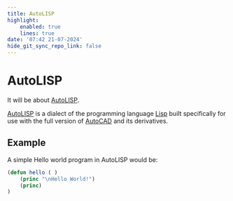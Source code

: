 ```yaml
---
title: AutoLISP
highlight:
    enabled: true
    lines: true
date: '07:42 21-07-2024'
hide_git_sync_repo_link: false
---
```


# AutoLISP

It will be about [AutoLISP](https://en.wikipedia.org/wiki/AutoLISP).

[AutoLISP](https://en.wikipedia.org/wiki/AutoLISP) is a dialect of the programming language [Lisp](https://en.wikipedia.org/wiki/Lisp_(programming_language)) built specifically for use with the full version of [AutoCAD](https://en.wikipedia.org/wiki/AutoCAD) and its derivatives.


## Example

A simple Hello world program in AutoLISP would be:

```lisp
(defun hello ( )
    (princ "\nHello World!")
    (princ)
)
```